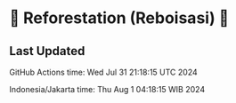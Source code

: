 
# 🌳 Reforestation (Reboisasi) 🌲

## Last Updated

GitHub Actions time: Wed Jul 31 21:18:15 UTC 2024

Indonesia/Jakarta time: Thu Aug  1 04:18:15 WIB 2024
